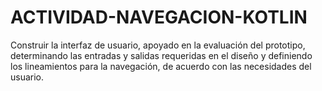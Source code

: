 # ACTIVIDAD-NAVEGACION-KOTLIN
Construir la interfaz de usuario, apoyado en la evaluación del prototipo, determinando las entradas y salidas requeridas en el diseño y definiendo los lineamientos para la navegación, de acuerdo con las necesidades del usuario.
